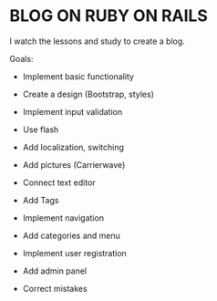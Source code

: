 # BLOG ON RUBY ON RAILS

I watch the lessons and study to create a blog.

Goals:

* Implement basic functionality

* Create a design (Bootstrap, styles)

* Implement input validation

* Use flash

* Add localization, switching

* Add pictures (Carrierwave)

* Connect text editor

* Add Tags

* Implement navigation

* Add categories and menu

* Implement user registration

* Add admin panel

* Correct mistakes
